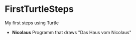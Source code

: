 # FirstTurtleSteps
My first steps using Turtle
- **Nicolaus** Programm that draws "Das Haus vom Nicolaus"
